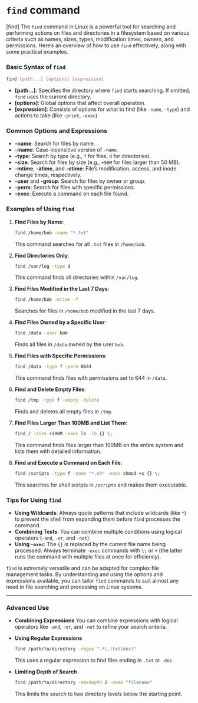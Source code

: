 # `find` command
[find]
The `find` command in Linux is a powerful tool for searching and performing actions on files and directories in a filesystem based on various criteria such as names, sizes, types, modification times, owners, and permissions. Here’s an overview of how to use `find` effectively, along with some practical examples.

### Basic Syntax of `find`

```bash
find [path...] [options] [expression]
```

- **[path…]**: Specifies the directory where `find` starts searching. If omitted, `find` uses the current directory.
- **[options]**: Global options that affect overall operation.
- **[expression]**: Consists of options for what to find (like `-name`, `-type`) and actions to take (like `-print`, `-exec`).

### Common Options and Expressions

- **-name**: Search for files by name.
- **-iname**: Case-insensitive version of `-name`.
- **-type**: Search by type (e.g., `f` for files, `d` for directories).
- **-size**: Search for files by size (e.g., `+50M` for files larger than 50 MB).
- **-mtime**, **-atime**, and **-ctime**: File’s modification, access, and inode change times, respectively.
- **-user** and **-group**: Search for files by owner or group.
- **-perm**: Search for files with specific permissions.
- **-exec**: Execute a command on each file found.

### Examples of Using `find`

1. **Find Files by Name**:
   ```bash
   find /home/bob -name "*.txt"
   ```
   This command searches for all `.txt` files in `/home/bob`.

2. **Find Directories Only**:
   ```bash
   find /var/log -type d
   ```
   This command finds all directories within `/var/log`.

3. **Find Files Modified in the Last 7 Days**:
   ```bash
   find /home/bob -mtime -7
   ```
   Searches for files in `/home/bob` modified in the last 7 days.

4. **Find Files Owned by a Specific User**:
   ```bash
   find /data -user bob
   ```
   Finds all files in `/data` owned by the user `bob`.

5. **Find Files with Specific Permissions**:
   ```bash
   find /data -type f -perm 0644
   ```
   This command finds files with permissions set to 644 in `/data`.

6. **Find and Delete Empty Files**:
   ```bash
   find /tmp -type f -empty -delete
   ```
   Finds and deletes all empty files in `/tmp`.

7. **Find Files Larger Than 100MB and List Them**:
   ```bash
   find / -size +100M -exec ls -lh {} \;
   ```
   This command finds files larger than 100MB on the entire system and lists them with detailed information.

8. **Find and Execute a Command on Each File**:
   ```bash
   find /scripts -type f -name "*.sh" -exec chmod +x {} \;
   ```
   This searches for shell scripts in `/scripts` and makes them executable.

### Tips for Using `find`

- **Using Wildcards**: Always quote patterns that include wildcards (like `*`) to prevent the shell from expanding them before `find` processes the command.
- **Combining Tests**: You can combine multiple conditions using logical operators (`-and`, `-or`, and `-not`).
- **Using `-exec`**: The `{}` is replaced by the current file name being processed. Always terminate `-exec` commands with `\;` or `+` (the latter runs the command with multiple files at once for efficiency).

`find` is extremely versatile and can be adapted for complex file management tasks. By understanding and using the options and expressions available, you can tailor `find` commands to suit almost any need in file searching and processing on Linux systems.

---

### Advanced Use

- **Combining Expressions**
  You can combine expressions with logical operators like `-and`, `-or`, and `-not` to refine your search criteria.

- **Using Regular Expressions**
  ```bash
  find /path/to/directory -regex ".*\.(txt|doc)"
  ```
  This uses a regular expression to find files ending in `.txt` or `.doc`.

- **Limiting Depth of Search**
  ```bash
  find /path/to/directory -maxdepth 2 -name "filename"
  ```
  This limits the search to two directory levels below the starting point.
